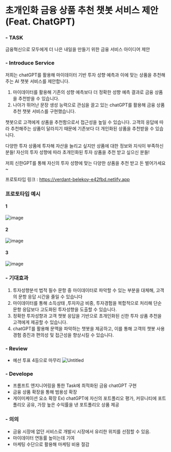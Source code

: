 # 초개인화 금융 상품 추천 챗봇 서비스 제안 (Feat. ChatGPT)

### - TASK
금융혁신으로 모두에게 더 나은 내일을 만들기 위한 금융 서비스 아이디어 제안

### - Introduce Service
저희는 chatGPT를 활용해 마이데이터 기반 투자 성향 예측과 이에 맞는 상품을 추천해주는 AI 챗봇 서비스를 제안합니다.

1. 마이데이터를 활용해 기존의 성향 예측보다 더 정확한 성향 예측 결과로 금융 상품을 추천받을 수 있습니다. 
2. 나아가 뛰어난 문장 생성 능력으로 관심을 끌고 있는 chatGPT를 활용해 금융 상품추천 챗봇 서비스를 구현했습니다. 

챗봇으로 고객에게 상품을 추천함으로서 접근성을 높일 수 있습니다.
고객의 응답에 따라 추천해주는 상품이 달라지기 때문에 기존보다 더 개인화된 상품을 추천받을 수 있습니다.

다양한 투자 상품에 투자해 자산을 늘리고 싶지만 상품에 대한 정보와 지식이 부족하신 분들!
자신의 투자 성향에 따라 초개인화된 투자 상품을 추천 받고 싶으신 분들!

저희 신한GPT를 통해 자신의 투자 성향에 맞는 다양한 상품을 추천 받고 돈 벌어가세요~

프로토타입 링크 : https://verdant-belekoy-e42fbd.netlify.app

### 프로토타입 예시
#### 1
![image](https://github.com/moonjoo98/Financial_product_recommendation/assets/103553532/8e4a4a2d-ac4f-437e-ac4f-586dea9bfac3)
#### 2
![image](https://github.com/moonjoo98/Financial_product_recommendation/assets/103553532/87a8a33a-b84c-4a38-b8b4-cd9f7dba8784)
#### 3
![image](https://github.com/moonjoo98/Financial_product_recommendation/assets/103553532/aa09b8cd-fa3f-4705-b064-e4665a88a13a)

### - 기대효과
1. 투자성향분석 법적 필수 문항 중 마이데이터로 파악할 수 있는 부분을 대체해, 고객의 문항 응답 시간을 줄일 수 있습니다
2. 마이데이터를 통해 소득상태 ,투자자금 비중, 투자경험을 복합적으로 처리해 단순 문항 응답보다 고도화된 투자성향을 도출할 수 있습니다.
3. 정확한 투자성향과 고객 챗봇 응답을 기반으로 초개인화된 신한 투자 상품 추천을 고객에게 제공할 수 있습니다.
4. chatGPT를 활용해 문맥을 파악하는 챗봇을 제공하고, 이를 통해 고객의 챗봇 사용 경험 증진과 편의성 및 접근성을 향상시킬 수 있습니다.

### - Review
- 예선 투표 4등으로 마무리
![Untitled](https://s3-us-west-2.amazonaws.com/secure.notion-static.com/b49c693e-395b-4c68-ab03-83c5bb43fb88/Untitled.png)

### - Develope
- 프롬프트 엔지니어링을 통한 Task에 최적화된 금융 chatGPT 구현
- 금융 상품 확장을 통해 범용성 확장
- 게이미케이션 요소 확장 Ex) chatGPT에 자신의 포트폴리오 평가, 커뮤니티에 포트폴리오 공유, 가장 높은 수익률을 낸 포트폴리오 상품 제공

### - 의의
- 금융 시장에 없던 서비스로 개발시 시장에서 유리한 위치를 선점할 수 있음.
- 마이데이터 연동률 높이는데 기여
- 마케팅 수단으로 활용해 마케팅 비용 절감 


